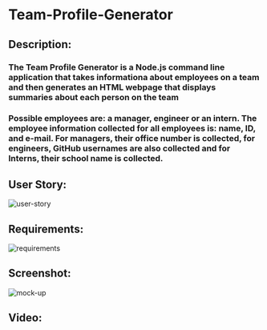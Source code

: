 # Team-Profile-Generator

## Description:
### The Team Profile Generator is a Node.js command line application that takes informationa about employees on a team and then generates an HTML webpage that displays summaries about each person on the team
### Possible employees are: a manager, engineer or an intern. The employee information collected for all employees is: name, ID, and e-mail. For managers, their office number is collected, for engineers, GitHub usernames are also collected and for Interns, their school name is collected.

## User Story:
![user-story](https://user-images.githubusercontent.com/93881224/153781030-ce9ed10e-237f-49d5-b0c5-38d7437e3087.JPG)

## Requirements:
![requirements](https://user-images.githubusercontent.com/93881224/153781034-3e7053b9-c3c4-4415-8f23-60363dc11132.JPG)

## Screenshot:
![mock-up](https://user-images.githubusercontent.com/93881224/153781035-43c629e3-c134-44b4-8071-954c5a9f4b8d.JPG)

## Video:


